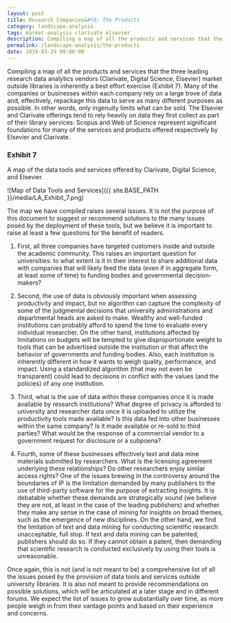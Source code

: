 ```yaml
---
layout: post
title: Research Companies&#58; The Products
category: landscape-analysis
tags: market-analysis clarivate elsevier
description: Compiling a map of all the products and services that the three leading research data analytics vendors (Clarivate, Digital Science, Elsevier) market outside libraries is inherently a best effort exercise.
permalink: /landscape-analysis/the-products
date: 2019-03-29 09:00:00
---
```


Compiling a map of all the products and services that the three leading research
data analytics vendors (Clarivate, Digital Science, Elsevier) market outside libraries
is inherently a best effort exercise (Exhibit 7). Many of the companies or businesses within each company rely on a large trove of data and, effectively, repackage this data to serve as many different purposes as possible. In other words, only ingenuity limits what can be sold. The Elsevier and Clarivate offerings tend to rely heavily on data they first collect as part of their library services: Scopus and Web of Science represent significant foundations for many of the services and products offered respectively by Elsevier and Clarivate.

### Exhibit 7

A map of the data tools and services offered by Clarivate, Digital Science, and Elsevier.

![Map of Data Tools and Services]({{ site.BASE_PATH }}/media/LA_Exhibit_7.png)

The map we have compiled raises several issues. It is not the purpose of this document to suggest or recommend solutions to the many issues posed by the deployment of these tools, but we believe it is important to raise at least a few questions for the benefit of readers.

1. First, all three companies have targeted customers inside and outside the academic community. This raises an important question for universities: to what extent is it in their interest to share additional data with companies that will likely feed the data (even if in aggregate form, at least some of time) to funding bodies and governmental decision-makers?

2. Second, the use of data is obviously important when assessing productivity and impact, but no algorithm can capture the complexity of some of the judgmental decisions that university administrations and departmental heads are asked to make. Wealthy and well-funded institutions can probably afford to spend the time to evaluate every individual researcher. On the other hand, institutions affected by limitations on budgets will be tempted to give disproportionate weight to tools that can be advertised outside the institution or that affect the behavior of governments and funding bodies. Also, each institution is inherently different in how it wants to weigh quality, performance, and impact. Using a standardized algorithm (that may not even be transparent) could lead to decisions in conflict with the values (and the policies) of any one institution.

3. Third, what is the use of data within these companies once it is made available by research institutions? What degree of privacy is afforded to university and researcher data once it is uploaded to utilize the productivity tools made available? Is this data fed into other businesses within the same company? Is it made available or re-sold to third parties? What would be the response of a commercial vendor to a government request for disclosure or a subpoena?

4. Fourth, some of these businesses effectively text and data mine materials submitted by researchers. What is the licensing agreement underlying these relationships? Do other researchers enjoy similar access rights? One of the issues brewing in the controversy around the boundaries of IP is the limitation demanded by many publishers to the use of third-party software for the purpose of extracting insights. It is debatable whether these demands are strategically sound (we believe they are not, at least in the case of the leading publishers) and whether they make any sense in the case of mining for insights on broad themes, such as the emergence of new disciplines. On the other hand, we find the limitation of text and data mining for conducting scientific research unacceptable, full stop. If text and data mining can be patented, publishers should do so. If they cannot obtain a patent, then demanding that scientific research is conducted exclusively by using their tools is unreasonable.

Once again, this is not (and is not meant to be) a comprehensive list of all the issues posed by the provision of data tools and services outside university libraries. It is also not meant to provide recommendations on possible solutions, which will be articulated at a later stage and in different forums. We expect the list of issues to grow substantially over time, as more people weigh in from their vantage points and based on their experience and concerns.
